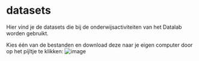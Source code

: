 # datasets

Hier vind je de datasets die bij de onderwijsactiviteiten van het Datalab worden gebruikt. 

Kies één van de bestanden en download deze naar je eigen computer door op het pijltje te klikken: ![image](https://github.com/user-attachments/assets/e705a671-36fd-4464-ac01-610b3a07c46b)


